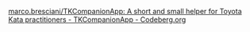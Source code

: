 
[marco.bresciani/TKCompanionApp: A short and small helper for Toyota Kata practitioners - TKCompanionApp - Codeberg.org](https://codeberg.org/marco.bresciani/TKCompanionApp)
